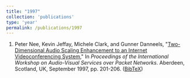 ```yaml
---
title: "1997"
collection: 'publications'
type: 'year'
permalink: /publications/1997
---
```

1. Peter Nee, Kevin Jeffay, Michele Clark, and Gunner Danneels, "[Two-Dimensional Audio Scaling Enhancement to an Internet Videoconferencing System](http://dx.doi.org/10.1109/NOSDAV.1997.629389)," In *Proceedings of the International Workshop on                  Audio-Visual Services over Packet Networks*. Aberdeen, Scotland, UK, September 1997, pp. 201-206. ([BibTeX](/publications/bibtex#nee-av97))
